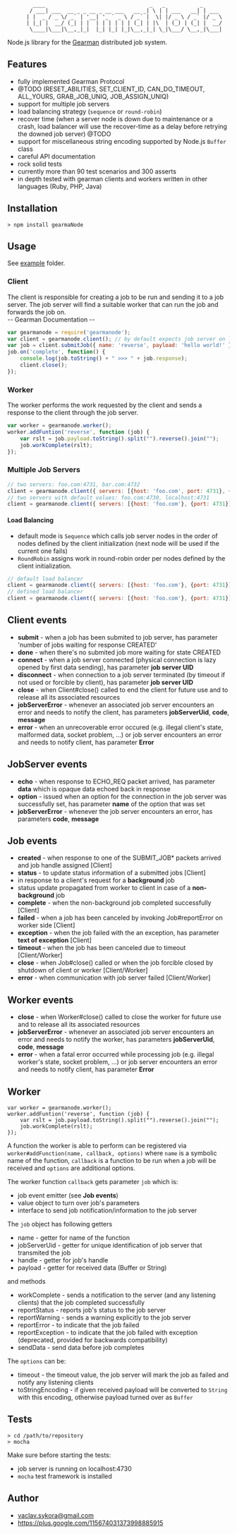             ____                                 _   _           _
           / ___| ___  __ _ _ __ _ __ ___   __ _| \ | | ___   __| | ___
          | |  _ / _ \/ _` | '__| '_ ` _ \ / _` |  \| |/ _ \ / _` |/ _ \
          | |_| |  __/ (_| | |  | | | | | | (_| | |\  | (_) | (_| |  __/
           \____|\___|\__,_|_|  |_| |_| |_|\__,_|_| \_|\___/ \__,_|\___|


Node.js library for the [Gearman](http://gearman.org/) distributed job system.


## Features
* fully implemented Gearman Protocol
 * @TODO (RESET_ABILITIES, SET_CLIENT_ID, CAN_DO_TIMEOUT, ALL_YOURS, GRAB_JOB_UNIQ, JOB_ASSIGN_UNIQ)
* support for multiple job servers
 * load balancing strategy (`sequence` or `round-robin`)
 * recover time (when a server node is down due to maintenance or a crash, load balancer will use the recover-time as a delay before retrying the downed job server) @TODO
* support for miscellaneous string encoding supported by Node.js `Buffer` class
* careful API documentation
* rock solid tests
 * currently more than 90 test scenarios and 300 asserts
* in depth tested with gearman clients and workers written in other languages (Ruby, PHP, Java)


## Installation

    > npm install gearmaNode


## Usage
See [example](https://github.com/veny/GearmaNode/tree/master/example) folder.

### Client
The client is responsible for creating a job to be run and sending it to a job server. The job server will find a suitable worker that can run the job and forwards the job on.  
-- Gearman Documentation --  

```javascript
var gearmanode = require('gearmanode');
var client = gearmanode.client(); // by default expects job server on localhost:4730
var job = client.submitJob({ name: 'reverse', payload: 'hello world!' }); // by default foreground job with normal priority
job.on('complete', function() {
    console.log(job.toString() + " >>> " + job.response);
    client.close();
});
```

### Worker
The worker performs the work requested by the client and sends a response to the client through the job server. 

```javascript
var worker = gearmanode.worker();
worker.addFuntion('reverse', function (job) {
    var rslt = job.payload.toString().split("").reverse().join("");
    job.workComplete(rslt);
});
```

### Multiple Job Servers

```javascript
// two servers: foo.com:4731, bar.com:4732
client = gearmanode.client({ servers: [{host: 'foo.com', port: 4731}, {host: 'bar.com', port: 4732}] });
// two servers with default values: foo.com:4730, localhost:4731
client = gearmanode.client({ servers: [{host: 'foo.com'}, {port: 4731}] });
```

#### Load Balancing

+ default mode is `Sequence` which calls job server nodes in the order of nodes defined by the client initialization (next node will be used if the current one fails)
+ `RoundRobin` assigns work in round-robin order per nodes defined by the client initialization.

```javascript
// default load balancer
client = gearmanode.client({ servers: [{host: 'foo.com'}, {port: 4731}] });
// defined load balancer
client = gearmanode.client({ servers: [{host: 'foo.com'}, {port: 4731}], loadBalancing: 'RoundRobin' });
```

## Client events
* **submit** - when a job has been submited to job server, has parameter 'number of jobs waiting for response CREATED'
* **done** - when there's no submited job more waiting for state CREATED
* **connect** - when a job server connected (physical connection is lazy opened by first data sending), has parameter **job server UID**
* **disconnect** - when connection to a job server terminated (by timeout if not used or forcible by client), has parameter **job server UID**
* **close** - when Client#close() called to end the client for future use and to release all its associated resources
* **jobServerError** - whenever an associated job server encounters an error and needs to notify the client, has parameters **jobServerUid**, **code**, **message**
* **error** - when an unrecoverable error occured (e.g. illegal client's state, malformed data, socket problem, ...) or job server encounters an error and needs to notify client, has parameter **Error**

## JobServer events
* **echo** - when response to ECHO_REQ packet arrived, has parameter **data** which is opaque data echoed back in response
* **option** - issued when an option for the connection in the job server was successfully set, has parameter **name** of the option that was set
* **jobServerError** - whenever the job server encounters an error, has parameters **code**, **message**

## Job events
* **created** - when response to one of the SUBMIT_JOB* packets arrived and job handle assigned [Client]
* **status** - to update status information of a submitted jobs [Client]
 * in response to a client's request for a **background** job
 * status update propagated from worker to client in case of a **non-background** job
* **complete** - when the non-background job completed successfully [Client]
* **failed** - when a job has been canceled by invoking Job#reportError on worker side [Client]
* **exception** - when the job failed with the an exception, has parameter **text of exception** [Client]
* **timeout** - when the job has been canceled due to timeout [Client/Worker]
* **close** - when Job#close() called or when the job forcible closed by shutdown of client or worker [Client/Worker]
* **error** - when communication with job server failed [Client/Worker]

## Worker events
* **close** - when Worker#close() called to close the worker for future use and to release all its associated resources
* **jobServerError** - whenever an associated job server encounters an error and needs to notify the worker, has parameters **jobServerUid**, **code**, **message**
* **error** - when a fatal error occurred while processing job (e.g. illegal worker's state, socket problem, ...) or job server encounters an error and needs to notify client, has parameter **Error**

## Worker

    var worker = gearmanode.worker();
    worker.addFuntion('reverse', function (job) {
        var rslt = job.payload.toString().split("").reverse().join("");
        job.workComplete(rslt);
    });

A function the worker is able to perform can be registered via `worker#addFunction(name, callback, options)`
where `name` is a symbolic name of the function, `callback` is a function to be run when a job will be received
and `options` are additional options.

The worker function `callback` gets parameter `job` which is:

* job event emitter (see **Job events**)
* value object to turn over job's parameters
* interface to send job notification/information to the job server

The `job` object has following getters

* name - getter for name of the function
* jobServerUid - getter for unique identification of job server that transmited the job
* handle - getter for job's handle
* payload - getter for received data (Buffer or String)

and methods

* workComplete - sends a notification to the server (and any listening clients) that the job completed successfully
* reportStatus - reports job's status to the job server
* reportWarning - sends a warning explicitly to the job server
* reportError - to indicate that the job failed
* reportException - to indicate that the job failed with exception (deprecated, provided for backwards compatibility)
* sendData - send data before job completes

The `options` can be:

* timeout - the timeout value, the job server will mark the job as failed and notify any listening clients
* toStringEncoding - if given received payload will be converted to `String` with this encoding, otherwise payload turned over as `Buffer`


## Tests

    > cd /path/to/repository
    > mocha

Make sure before starting the tests:

* job server is running on localhost:4730
* `mocha` test framework is installed


## Author

* vaclav.sykora@gmail.com
* https://plus.google.com/115674031373998885915
